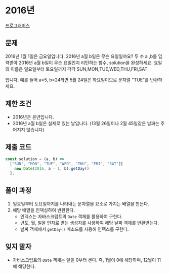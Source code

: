 # 2016년

[프로그래머스](https://programmers.co.kr/learn/courses/30/lessons/12901)

## 문제

2016년 1월 1일은 금요일입니다. 2016년 a월 b일은 무슨 요일일까요? 두 수 a ,b를 입력받아 2016년 a월 b일이 무슨 요일인지 리턴하는 함수, solution을 완성하세요. 요일의 이름은 일요일부터 토요일까지 각각 SUN,MON,TUE,WED,THU,FRI,SAT

입니다. 예를 들어 a=5, b=24라면 5월 24일은 화요일이므로 문자열 "TUE"를 반환하세요.

## 제한 조건

- 2016년은 윤년입니다.
- 2016년 a월 b일은 실제로 있는 날입니다. (13월 26일이나 2월 45일같은 날짜는 주어지지 않습니다)

## 제출 코드

```javascript
const solution = (a, b) =>
  ["SUN", "MON", "TUE", "WED", "THU", "FRI", "SAT"][
    new Date(2016, a - 1, b).getDay()
  ];
```

## 풀이 과정

1. 일요일부터 토요일까지를 나타내는 문자열을 요소로 가지는 배열을 만든다.
2. 해당 배열을 인덱싱하여 반환한다.
   - 인덱스는 자바스크립트의 `Date` 객체를 활용하여 구한다.
   - 년도, 월, 일을 인자로 받는 생성자를 사용하여 해당 날짜 객체를 반환받는다.
   - 날짜 객체에서 `getDay()` 메소드를 사용해 인덱스를 구한다.

## 잊지 말자

- 자바스크립트의 `Date` 객체는 달을 0부터 센다. 즉, 1월이 0에 해당하며, 12월이 11에 해당한다.
